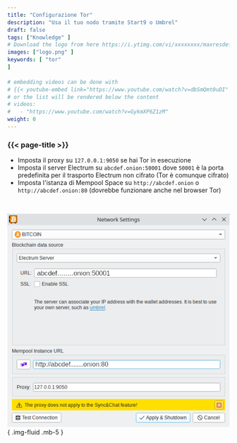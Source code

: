 ```yaml
---
title: "Configurazione Tor"
description: "Usa il tuo nodo tramite Start9 o Umbrel"
draft: false
tags: ["Knowledge" ]
# Download the logo from here https://i.ytimg.com/vi/xxxxxxxx/maxresdefault.jpg
images: ["logo.png" ]
keywords: [ "tor"
]

# embedding videos can be done with 
# {{< youtube-embed link="https://www.youtube.com/watch?v=dbSmQmt0uDI" >}}
# or the list will be rendered below the content
# videos:
#   - "https://www.youtube.com/watch?v=GykmXP6Z1zM"
weight: 0
---
```


### {{< page-title >}}  
 

- Imposta il proxy su `127.0.0.1:9050`  se hai Tor in esecuzione  
- Imposta il server Electrum su `abcdef.onion:50001`  dove `50001` è la porta predefinita per il trasporto Electrum non cifrato  (Tor è comunque cifrato)
- Imposta l'istanza di Mempool Space su `http://abcdef.onion` o `http://abcdef.onion:80` (dovrebbe funzionare anche nel browser Tor)

 </br>

 
 ![configurazione tor](config.png)
 { .img-fluid .mb-5 }